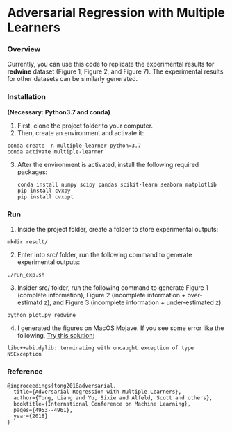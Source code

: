 # Adversarial Regression with Multiple Learners

### Overview
Currently, you can use this code to replicate the experimental results for **redwine** dataset (Figure 1, Figure 2, and Figure 7). The  experimental results for other datasets can be similarly generated. 


### Installation
**(Necessary: Python3.7 and conda)**

1. First, clone the project folder to your computer.
2. Then, create an environment and activate it:
  ```
  conda create -n multiple-learner python=3.7
  conda activate multiple-learner
  ```
3. After the environment is activated, install the following required packages:
   ```
   conda install numpy scipy pandas scikit-learn seaborn matplotlib
   pip install cvxpy
   pip install cvxopt
   ```
  

### Run 
1. Inside the project folder, create a folder to store experimental outputs:
```
mkdir result/
```

2.  Enter into src/ folder, run the following command to generate experimental outputs:
```
./run_exp.sh
```

3. Insider src/ folder, run the following command to generate Figure 1 (complete information), Figure 2 (incomplete information + over-estimatd z), and Figure 3 (incomplete information + under-estimated z):
```
python plot.py redwine
```

4. I generated the figures on MacOS Mojave. If you see some error like the following, [Try this solution: ](https://github.com/palantir/python-language-server/issues/217)
```
libc++abi.dylib: terminating with uncaught exception of type NSException
```

### Reference
```
@inproceedings{tong2018adversarial,
  title={Adversarial Regression with Multiple Learners},
  author={Tong, Liang and Yu, Sixie and Alfeld, Scott and others},
  booktitle={International Conference on Machine Learning},
  pages={4953--4961},
  year={2018}
}
```
